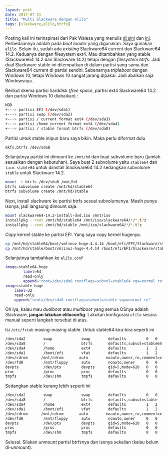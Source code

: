 ```yaml
---
layout: post
date: 2017-07-31
title: "Multi Slackware dengan elilo"
tags: [slackware,elilo,btrfs]
---
```

Posting kali ini terinspirasi dari Pak Walesa yang menulis [di sini](http://walecha.web.id/node/57) dan [ini](http://walecha.web.id/node/58). Perbedaannya adalah pada _boot loader_ yang digunakan. Saya gunakan <code>elilo</code>. Selain itu, sudah ada _existing_ Slackware64 current dan Slackware64 14.2. Keduanya dengan filesystem ext4. Mau ditambahkan yang stable (Slackware64 14.2 dan Slackware 14.2) tetapi dengan _filesystem btrfs_. Jadi dual Slackware stable ini ditempatkan di dalam partisi yang sama dan Slackware64 current di partisi sendiri. Sebenarnya _tripleboot_ dengan Windows 10, tetapi Windows 10 sangat jarang dipakai. Jadi abaikan saja Windowsnya.

Berikut skema partisi harddisk (_free space_, partisi ext4 Slackware64 14.2 dan partisi Windows 10 diabaikan) :

```bash
HDD
+---> partisi EFI (/dev/sda1)
+---> partisi swap (/dev/sda2)
+---> partisi / current format ext4 (/dev/sda3)
+---> partisi /home current format ext4 (/dev/sda4)
+---> partisi / stable format btrfs (/dev/sda8)
```

Partisi untuk stable inipun baru saya bikin. Maka perlu diformat dulu

```bash
mkfs.btrfs /dev/sda8
```

Selanjutnya partisi ini dimount ke <code>/mnt/hd</code> dan buat subvolume baru (jumlah sesuaikan dengan kebutuhan). Saya buat 2 subvolume yaitu <code>stable64</code> dan <code>lain</code>. <code>stable64</code> untuk diinstall Slackware64 14.2 sedangkan subvolume <code>stable</code> untuk Slackware 14.2.

```bash
mount -t btrfs /dev/sda8 /mnt/hd
btrfs subvolume create /mnt/hd/stable64
btrfs subvolume create /mnt/hd/stable
```

Next, install slackware ke partisi btrfs sesuai subvolumenya. Masih punya isonya, jadi langsung dimount saja.

```bash
mount slackware64-14.2-install-dvd.iso /mnt/iso
installpkg --root /mnt/hd/stable64 /mnt/iso/slackware64/*/*.t?z
installpkg --root /mnt/hd/stable /mnt/iso/slackware64/*/*.t?z
```


_Copy_ kernel stable ke partisi EFI. Yang saya copy kernel hugenya.

```bash
cp /mnt/hd/stable64/boot/vmlinuz-huge-4.4.14 /boot/efi/EFI/Slackware/stable64-huge
cp /mnt/hd/stable/boot/vmlinuz-huge-4.4.14 /boot/efi/EFI/Slackware/stable-huge
```

Selanjutnya tambahkan ke <code>elilo.conf</code>

```bash
image=stable64-huge
        label=64
        read-only
        append="root=/dev/sda8 rootflags=subvol=stable64 vga=normal ro"
image=stable-huge
	label=32
	read-only
	append="root=/dev/sda8 rootflags=subvol=stable vga=normal ro"
```

Oh iya, kalau mau _dualboot_ atau _multiboot_ yang semua OSnya adalah Slackware, **jangan lakukan eliloconfig**. Lakukan konfigurasi <code>elilo</code> secara manual seperti langkah tersebut di atas.

Isi <code>/etc/fstab</code> masing-masing stable. Untuk stable64 kira-kira seperti ini

```bash
/dev/sda2        swap             swap        defaults         0   0
/dev/sda8        /                btrfs       defaults,subvol=stable64         1   1
/dev/sda4        /home            ext4        defaults         1   2
/dev/sda1        /boot/efi        vfat        defaults         1   2 
/dev/cdrom      /mnt/cdrom       auto        noauto,owner,ro,comment=x-gvfs-show 0   0
/dev/fd0         /mnt/floppy      auto        noauto,owner     0   0
devpts           /dev/pts         devpts      gid=5,mode=620   0   0
proc             /proc            proc        defaults         0   0
tmpfs            /dev/shm         tmpfs       defaults         0   0
```

Sedangkan stable kurang lebih seperti ini

```bash
/dev/sda2        swap             swap        defaults         0   0
/dev/sda8        /                btrfs       defaults,subvol=stable         1   1
/dev/sda4        /home            ext4        defaults         1   2
/dev/sda1        /boot/efi        vfat        defaults         1   2 
/dev/cdrom      /mnt/cdrom       auto        noauto,owner,ro,comment=x-gvfs-show 0   0
/dev/fd0         /mnt/floppy      auto        noauto,owner     0   0
devpts           /dev/pts         devpts      gid=5,mode=620   0   0
proc             /proc            proc        defaults         0   0
tmpfs            /dev/shm         tmpfs       defaults         0   0
```

Selesai. Silakan _unmount_ partisi btrfsnya dan isonya sekalian (kalau belum di-_unmount_).
